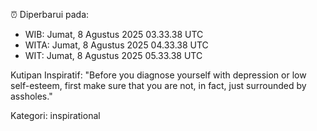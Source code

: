 ⏰ Diperbarui pada:
- WIB: Jumat, 8 Agustus 2025 03.33.38 UTC
- WITA: Jumat, 8 Agustus 2025 04.33.38 UTC
- WIT: Jumat, 8 Agustus 2025 05.33.38 UTC

Kutipan Inspiratif:
"Before you diagnose yourself with depression or low self-esteem, first make sure that you are not, in fact, just surrounded by assholes."


Kategori: inspirational

